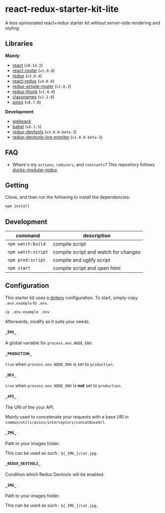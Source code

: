 # react-redux-starter-kit-lite
A less opinionated react+redux starter kit without server-side rendering and styling.

## Libraries
**Mainly**:
- [react](http://facebook.github.io/react) (`v0.14.2`)
- [react-router](http://rackt.github.io/react-router) (`v1.0.0`)
- [redux](http://rackt.github.io/redux) (`v3.0.4`)
- [react-redux](http://github.com/gaearon/react-redux) (`v4.0.0`)
- [redux-simple-router](http://rackt.github.io/redux) (`v1.0.2`)
- [redux-thunk](http://github.com/gaearon/redux-thunk) (`v1.0.0`)
- [classnames](http://github.com/JedWatson/classnames) (`v2.2.0`)
- [axios](https://github.com/mzabriskie/axios) (`v0.7.0`)

**Development**:
- [webpack](http://webpack.github.io)
- [babel](http://babeljs.io) (`v6.1.5`)
- [redux-devtools](https://github.com/gaearon/redux-devtools/) (`v3.0.0-beta-3`)
- [redux-devtools-log-monitor](https://github.com/gaearon/redux-devtools/) (`v1.0.0-beta-3`)

## FAQ
- Where's my `actions`, `reducers`, and `constants`? This repository follows [ducks-modular-redux](https://github.com/erikras/ducks-modular-redux).

## Getting
Clone, and then run the following to install the dependencies:
```bash
npm install
```

## Development
|command|description|
|----|----|
|`npm watch:build`|compile script|
|`npm watch:script`|compile script and watch for changes|
|`npm prod:script`|compile and uglify script|
|`npm start`|compile script and open html|
## Configuration
This starter kit uses a [dotenv](https://www.npmjs.com/package/dotenv-style) configuration. To start, simply copy `.env.example` to `.env`.
```bash
cp .env.example .env
```
Afterwards, modify as it suits your needs.

#### `_ENV_`
A global variable for `process.env.NODE_ENV`.

#### `_PRODUCTION_`
`true` when `process.env.NODE_ENV` is set to `production`.

#### `_DEV_`
`true` when `process.env.NODE_ENV` is **not** set to `production`.

#### `_API_`
The URI of the your API.

Mainly used to concatenate your requests with a base URI in `common/utils/axios/interceptors/concatBaseUrl`.

#### `_IMG_`
Path to your images folder.

This can be used as such : ````${_IMG_}/cat.jpg````.

#### `_REDUX_DEVTOOLS_`
Condition which Redux Devtools will be enabled.

#### `_IMG_`
Path to your images folder.

This can be used as such : ````${_IMG_}/cat.jpg````.
